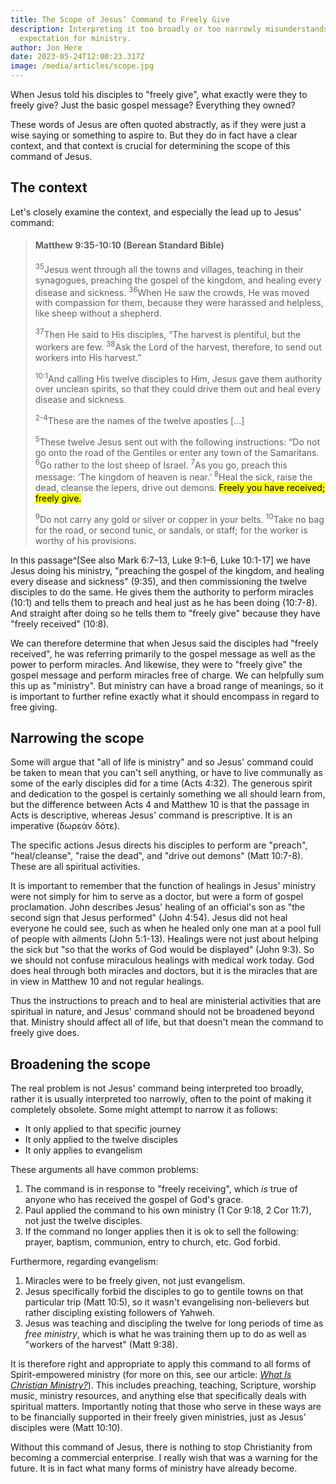 ```yaml
---
title: The Scope of Jesus’ Command to Freely Give
description: Interpreting it too broadly or too narrowly misunderstands Jesus'
  expectation for ministry.
author: Jon Here
date: 2023-05-24T12:00:23.317Z
image: /media/articles/scope.jpg
---
```


When Jesus told his disciples to "freely give", what exactly were they to freely give? Just the basic gospel message? Everything they owned?

These words of Jesus are often quoted abstractly, as if they were just a wise saying or something to aspire to. But they do in fact have a clear context, and that context is crucial for determining the scope of this command of Jesus.


## The context

Let's closely examine the context, and especially the lead up to Jesus' command:

<blockquote>

<h4>Matthew 9:35-10:10 (Berean Standard Bible)</h4>

<sup>35</sup>Jesus went through all the towns and villages, teaching in their synagogues, preaching the gospel of the kingdom, and healing every disease and sickness. <sup>36</sup>When He saw the crowds, He was moved with compassion for them, because they were harassed and helpless, like sheep without a shepherd.

<sup>37</sup>Then He said to His disciples, “The harvest is plentiful, but the workers are few. <sup>38</sup>Ask the Lord of the harvest, therefore, to send out workers into His harvest.”

<sup>10:1</sup>And calling His twelve disciples to Him, Jesus gave them authority over unclean spirits, so that they could drive them out and heal every disease and sickness.

<sup>2-4</sup>These are the names of the twelve apostles [...]

<sup>5</sup>These twelve Jesus sent out with the following instructions: “Do not go onto the road of the Gentiles or enter any town of the Samaritans. <sup>6</sup>Go rather to the lost sheep of Israel. <sup>7</sup>As you go, preach this message: ‘The kingdom of heaven is near.’ <sup>8</sup>Heal the sick, raise the dead, cleanse the lepers, drive out demons. <mark>Freely you have received; freely give.</mark>

<sup>9</sup>Do not carry any gold or silver or copper in your belts. <sup>10</sup>Take no bag for the road, or second tunic, or sandals, or staff; for the worker is worthy of his provisions.
</blockquote>

In this passage^[See also Mark 6:7–13, Luke 9:1–6, Luke 10:1-17] we have Jesus doing his ministry, "preaching the gospel of the kingdom, and healing every disease and sickness" (9:35), and then commissioning the twelve disciples to do the same. He gives them the authority to perform miracles (10:1) and tells them to preach and heal just as he has been doing (10:7-8). And straight after doing so he tells them to "freely give" because they have "freely received" (10:8).

We can therefore determine that when Jesus said the disciples had "freely received", he was referring primarily to the gospel message as well as the power to perform miracles. And likewise, they were to "freely give" the gospel message and perform miracles free of charge. We can helpfully sum this up as "ministry". But ministry can have a broad range of meanings, so it is important to further refine exactly what it should encompass in regard to free giving.


## Narrowing the scope

Some will argue that "all of life is ministry" and so Jesus' command could be taken to mean that you can't sell anything, or have to live communally as some of the early disciples did for a time (Acts 4:32). The generous spirit and dedication to the gospel is certainly something we all should learn from, but the difference between Acts 4 and Matthew 10 is that the passage in Acts is descriptive, whereas Jesus' command is prescriptive. It is an imperative (δωρεὰν δότε).

The specific actions Jesus directs his disciples to perform are "preach", "heal/cleanse", "raise the dead", and "drive out demons" (Matt 10:7-8). These are all spiritual activities.

It is important to remember that the function of healings in Jesus' ministry were not simply for him to serve as a doctor, but were a form of gospel proclamation. John describes Jesus' healing of an official's son as "the second sign that Jesus performed" (John 4:54). Jesus did not heal everyone he could see, such as when he healed only one man at a pool full of people with ailments (John 5:1-13). Healings were not just about helping the sick but "so that the works of God would be displayed" (John 9:3). So we should not confuse miraculous healings with medical work today. God does heal through both miracles and doctors, but it is the miracles that are in view in Matthew 10 and not regular healings.

Thus the instructions to preach and to heal are ministerial activities that are spiritual in nature, and Jesus' command should not be broadened beyond that. Ministry should affect all of life, but that doesn't mean the command to freely give does.


## Broadening the scope

The real problem is not Jesus' command being interpreted too broadly, rather it is usually interpreted too narrowly, often to the point of making it completely obsolete. Some might attempt to narrow it as follows:

 - It only applied to that specific journey
 - It only applied to the twelve disciples
 - It only applies to evangelism

These arguments all have common problems:

 1. The command is in response to "freely receiving", which _is_ true of anyone who has received the gospel of God's grace.
 2. Paul applied the command to his own ministry (1 Cor 9:18, 2 Cor 11:7), not just the twelve disciples.
 3. If the command no longer applies then it is ok to sell the following: prayer, baptism, communion, entry to church, etc. God forbid.

Furthermore, regarding evangelism:
 1. Miracles were to be freely given, not just evangelism.
 2. Jesus specifically forbid the disciples to go to gentile towns on that particular trip (Matt 10:5), so it wasn't evangelising non-believers but rather discipling existing followers of Yahweh.
 3. Jesus was teaching and discipling the twelve for long periods of time as _free ministry_, which is what he was training them up to do as well as "workers of the harvest" (Matt 9:38).

It is therefore right and appropriate to apply this command to all forms of Spirit-empowered ministry (for more on this, see our article: [_What Is Christian Ministry?_](/articles/defining-ministry)). This includes preaching, teaching, Scripture, worship music, ministry resources, and anything else that specifically deals with spiritual matters. Importantly noting that those who serve in these ways are to be financially supported in their freely given ministries, just as Jesus' disciples were (Matt 10:10).

Without this command of Jesus, there is nothing to stop Christianity from becoming a commercial enterprise. I really wish that was a warning for the future. It is in fact what many forms of ministry have already become.
